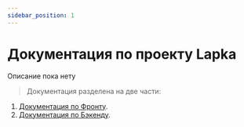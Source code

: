 ```yaml
---
sidebar_position: 1
---
```

# Документация по проекту Lapka

Описание пока нету 

>Документация разделена на две части:
1. [Документация по Фронту](./Plugin/).
2. [Документация по Бэкенду](./Integration/).